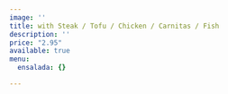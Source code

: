 ```yaml
---
image: ''
title: with Steak / Tofu / Chicken / Carnitas / Fish
description: ''
price: "2.95"
available: true
menu:
  ensalada: {}

---
```

